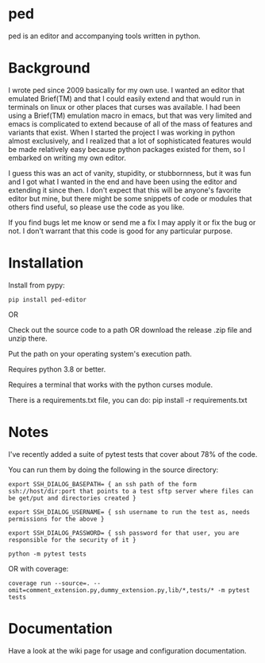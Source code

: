 ped
===

ped is an editor and accompanying tools written in python.


Background
==========

I wrote ped since 2009  basically for my own use. I wanted an editor that emulated Brief(TM) and that I could easily extend and that would run in terminals on linux or other places that curses was available. I had been using a Brief(TM) emulation macro in emacs, but that was very limited and emacs is complicated to extend because of all of the mass of features and variants that exist. When I started the project I was working in python almost exclusively, and I realized that a lot of sophisticated features would be made relatively easy because python packages existed for them, so I embarked on writing my own editor.

I guess this was an act of vanity, stupidity, or stubbornness, but it was fun and I got what I wanted in the end and have been using the editor and extending it since then. I don't expect that this will be anyone's favorite editor but mine, but there might be some snippets of code or modules that others find useful, so please use the code as you like.

If you find bugs let me know or send me a fix I may apply it or fix the bug or not. I don't warrant that this code is good for any particular purpose.


Installation
============

Install from pypy:

    pip install ped-editor

OR

Check out the source code to a path OR download the release .zip file and unzip there.

Put the path on your operating system's execution path.

Requires python 3.8 or better.

Requires a terminal that works with the python curses module.

There is a requirements.txt file, you can do: pip install -r requirements.txt

Notes
=====

I've recently added a suite of pytest tests that cover about 78% of the code.

You can run them by doing the following in the source directory:

    export SSH_DIALOG_BASEPATH= { an ssh path of the form ssh://host/dir:port that points to a test sftp server where files can be get/put and directories created }

    export SSH_DIALOG_USERNAME= { ssh username to run the test as, needs permissions for the above }

    export SSH_DIALOG_PASSWORD= { ssh password for that user, you are responsible for the security of it }

    python -m pytest tests

OR with coverage:

    coverage run --source=. --omit=comment_extension.py,dummy_extension.py,lib/*,tests/* -m pytest tests


Documentation
=============

Have a look at the wiki page for usage and configuration documentation.
